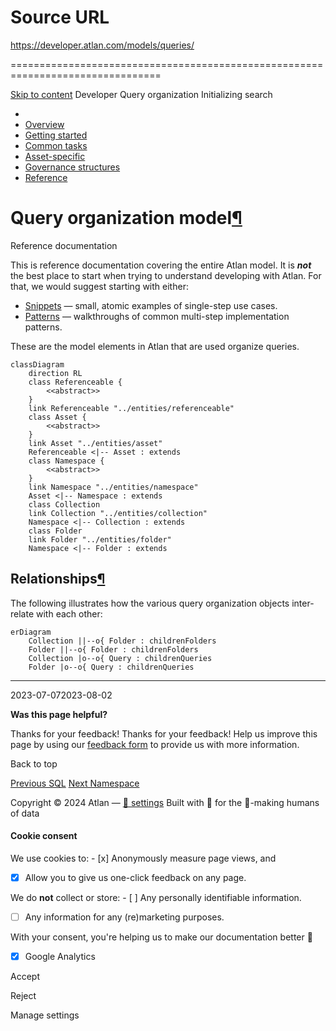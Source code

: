 # Source URL
https://developer.atlan.com/models/queries/

================================================================================

<!--
canonical: https://developer.atlan.com/models/queries/
meta-content-security-policy: object-src 'none'; base-uri 'self'; manifest-src 'self'; media-src 'self';
meta-description: Dear Developers
meta-generator: mkdocs-1.6.1, mkdocs-material-9.6.14
meta-og-description: Dear Developers
meta-og-image: https://developer.atlan.com/assets/images/social/models/queries/index.png
meta-og-image-height: 630
meta-og-image-type: image/png
meta-og-image-width: 1200
meta-og-title: Query organization - Developer
meta-og-type: website
meta-og-url: https://developer.atlan.com/models/queries/
meta-twitter:card: summary_large_image
meta-twitter:description: Dear Developers
meta-twitter:image: https://developer.atlan.com/assets/images/social/models/queries/index.png
meta-twitter:title: Query organization - Developer
meta-viewport: width=device-width,initial-scale=1
title: Query organization - Developer
-->

[Skip to content](#query-organization-model) Developer Query organization Initializing search 

* 
* [Overview](../..)
* [Getting started](../../getting-started/)
* [Common tasks](../../snippets/)
* [Asset\-specific](../../patterns/)
* [Governance structures](../../governance/)
* [Reference](../../reference/)

Query organization model[¶](#query-organization-model "Permanent link")
=======================================================================

Reference documentation

This is reference documentation covering the entire Atlan model. It is ***not*** the best place to start when trying to understand developing with Atlan. For that, we would suggest starting with either:

* [Snippets](../../snippets/) — small, atomic examples of single\-step use cases.
* [Patterns](../../patterns/) — walkthroughs of common multi\-step implementation patterns.

These are the model elements in Atlan that are used organize queries.

```
classDiagram
    direction RL
    class Referenceable {
        <<abstract>>
    }
    link Referenceable "../entities/referenceable"
    class Asset {
        <<abstract>>
    }
    link Asset "../entities/asset"
    Referenceable <|-- Asset : extends
    class Namespace {
        <<abstract>>
    }
    link Namespace "../entities/namespace"
    Asset <|-- Namespace : extends
    class Collection
    link Collection "../entities/collection"
    Namespace <|-- Collection : extends
    class Folder
    link Folder "../entities/folder"
    Namespace <|-- Folder : extends
```

Relationships[¶](#relationships "Permanent link")
-------------------------------------------------

The following illustrates how the various query organization objects inter\-relate with each other:

```
erDiagram
    Collection ||--o{ Folder : childrenFolders
    Folder ||--o{ Folder : childrenFolders
    Collection |o--o{ Query : childrenQueries
    Folder |o--o{ Query : childrenQueries
```

---

2023\-07\-072023\-08\-02

**Was this page helpful?**

Thanks for your feedback! Thanks for your feedback! Help us improve this page by using our [feedback form](https://docs.google.com/forms/d/e/1FAIpQLScfoq7vqEn8S4QvN0ehPp0MRy6WYK5x-okJDqD69lHgoPPWtg/viewform?usp=pp_url&entry.1800719315=/models/queries/) to provide us with more information. 

Back to top

[Previous SQL](../entities/sql/) [Next Namespace](../entities/namespace/) 

Copyright © 2024 Atlan — [🍪 settings](#__consent) 
Built with 💙 for the 🤖\-making humans of data 

#### Cookie consent

We use cookies to: - [x] Anonymously measure page views, and
- [x] Allow you to give us one\-click feedback on any page.

 We do **not** collect or store: - [ ] Any personally identifiable information.
- [ ] Any information for any (re)marketing purposes.

 With your consent, you're helping us to make our documentation better 💙

- [x] Google Analytics

Accept

Reject

Manage settings


